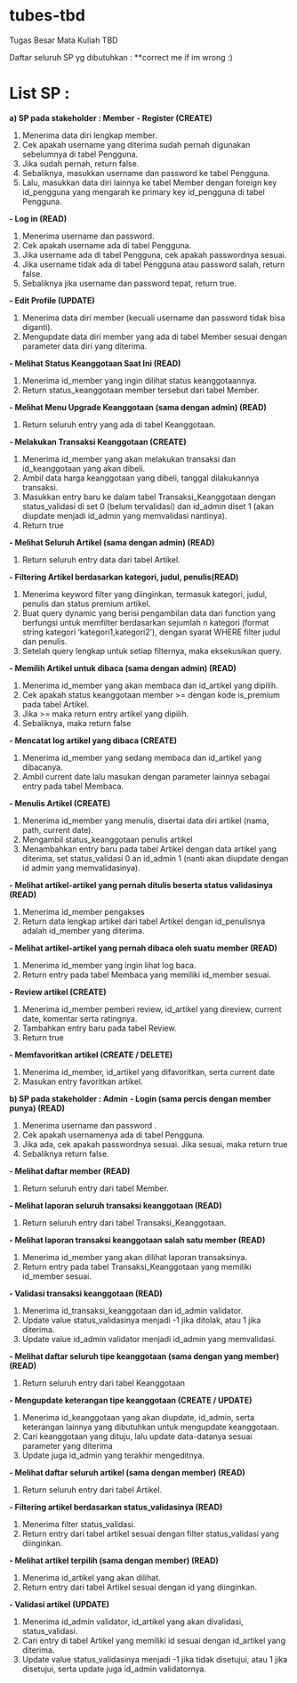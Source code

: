 # tubes-tbd
Tugas Besar Mata Kuliah TBD

Daftar seluruh SP yg dibutuhkan :
**correct me if im wrong :)

# List SP :
**a)	SP pada stakeholder : Member**
**-	Register (CREATE)**
1.	Menerima data diri lengkap member.
2.	Cek apakah username yang diterima sudah pernah digunakan sebelumnya di tabel Pengguna.
3.	Jika sudah pernah, return false.
4.	Sebaliknya, masukkan username dan password ke tabel Pengguna.
5.	Lalu, masukkan data diri lainnya ke tabel Member dengan foreign key id_pengguna yang mengarah ke primary key id_pengguna di tabel Pengguna.

**-	Log in (READ)**
1.	Menerima username dan password.
2.	Cek apakah username ada di tabel Pengguna.
3.	Jika username ada di tabel Pengguna, cek apakah passwordnya sesuai.
4.	Jika username tidak ada di tabel Pengguna atau password salah, return false.
5.	Sebaliknya jika username dan password tepat, return true.

**-	Edit Profile (UPDATE)**
1.	Menerima data diri member (kecuali username dan password tidak bisa diganti).
2.	Mengupdate data diri member yang ada di tabel Member sesuai dengan parameter data diri yang diterima.

**-	Melihat Status Keanggotaan Saat Ini (READ)**
1.	Menerima id_member yang ingin dilihat status keanggotaannya.
2.	Return status_keanggotaan member tersebut dari tabel Member.

**-	Melihat Menu Upgrade Keanggotaan (sama dengan admin) (READ)**
1.	Return seluruh entry yang ada di tabel Keanggotaan.

**-	Melakukan Transaksi Keanggotaan (CREATE)**
1.	Menerima id_member yang akan melakukan transaksi dan id_keanggotaan yang akan dibeli.
2.	Ambil data harga keanggotaan yang dibeli, tanggal dilakukannya transaksi.
3.	Masukkan entry baru ke dalam tabel Transaksi_Keanggotaan dengan status_validasi di set 0 (belum tervalidasi) dan id_admin diset 1 (akan diupdate menjadi id_admin yang memvalidasi nantinya).
4.	Return true

**-	Melihat Seluruh Artikel (sama dengan admin) (READ)**
1.	Return seluruh entry data dari tabel Artikel.

**-	Filtering Artikel berdasarkan kategori, judul, penulis(READ)**
1.	Menerima keyword filter yang diinginkan, termasuk kategori, judul, penulis dan status premium artikel.
2.	Buat query dynamic yang berisi pengambilan data dari function yang berfungsi untuk memfilter berdasarkan sejumlah n kategori (format string kategori ‘kategori1,kategori2’), dengan syarat WHERE filter judul dan penulis. 
3.	Setelah query lengkap untuk setiap filternya, maka eksekusikan query.

**-	Memilih Artikel untuk dibaca (sama dengan admin) (READ)**
1.	Menerima id_member yang akan membaca dan id_artikel yang dipilih.
2.	Cek apakah status keanggotaan member >= dengan kode is_premium pada tabel Artikel.
3.	Jika >= maka return entry artikel yang dipilih.
4.	Sebaliknya, maka return false

**-	Mencatat log artikel yang dibaca (CREATE)**
1.	Menerima id_member yang sedang membaca dan id_artikel yang dibacanya.
2.	Ambil current date lalu masukan dengan parameter lainnya sebagai entry pada tabel Membaca.

**-	Menulis Artikel (CREATE)**
1.	Menerima id_member yang menulis, disertai data diri artikel (nama, path, current date).
2.	Mengambil status_keanggotaan penulis artikel
3.	Menambahkan entry baru pada tabel Artikel dengan data artikel yang diterima, set status_validasi 0 an id_admin 1 (nanti akan diupdate dengan id admin yang memvalidasinya).

**-	Melihat artikel-artikel yang pernah ditulis beserta status validasinya (READ)**
1.	Menerima id_member pengakses
2.	Return data lengkap artikel dari tabel Artikel dengan id_penulisnya adalah id_member yang diterima.

**-	Melihat artikel-artikel yang pernah dibaca oleh suatu member (READ)**
1.	Menerima id_member yang ingin lihat log baca.
2.	Return entry pada tabel Membaca yang memiliki id_member sesuai.

**-	Review artikel (CREATE)**
1.	Menerima id_member pemberi review, id_artikel yang direview, current date, komentar serta ratingnya.
2.	Tambahkan entry baru pada tabel Review.
3.	Return true

**-	Memfavoritkan artikel (CREATE / DELETE)**
1.	Menerima id_member, id_artikel yang difavoritkan, serta current date
2.	Masukan entry favoritkan artikel.

**b)	SP pada stakeholder : Admin**
**-	Login (sama percis dengan member punya) (READ)**
1.	Menerima username dan password .
2.	Cek apakah usernamenya ada di tabel Pengguna.
3.	Jika ada, cek apakah passwordnya sesuai. Jika sesuai, maka return true
4.	Sebaliknya return false.

**-	Melihat daftar member (READ)**
1.	Return seluruh entry dari tabel Member.

**-	Melihat laporan seluruh transaksi keanggotaan (READ)**
1.	Return seluruh entry dari tabel Transaksi_Keanggotaan.

**-	Melihat laporan transaksi keanggotaan salah satu member (READ)**
1.	Menerima id_member yang akan dilihat laporan transaksinya.
2.	Return entry pada tabel Transaksi_Keanggotaan yang memiliki id_member sesuai.

**-	Validasi transaksi keanggotaan (READ)**
1.	Menerima id_transaksi_keanggotaan dan id_admin validator.
2.	Update value status_validasinya menjadi -1 jika ditolak, atau 1 jika diterima. 
3.	Update value id_admin validator menjadi id_admin yang memvalidasi. 

**-	Melihat daftar seluruh tipe keanggotaan (sama dengan yang member) (READ)**
1.	Return seluruh entry dari tabel Keanggotaan

**-	Mengupdate keterangan tipe keanggotaan (CREATE / UPDATE)**
1.	Menerima id_keanggotaan yang akan diupdate, id_admin, serta keterangan lainnya yang dibutuhkan untuk mengupdate keanggotaan.
2.	Cari keanggotaan yang dituju, lalu update data-datanya sesuai parameter yang diterima
3.	Update juga id_admin yang terakhir mengeditnya.

**-	Melihat daftar seluruh artikel (sama dengan member) (READ)**
1.	Return seluruh entry dari tabel Artikel.

**-	Filtering artikel berdasarkan status_validasinya (READ)**
1.	Menerima filter status_validasi.
2.	Return entry dari tabel artikel sesuai dengan filter status_validasi yang diinginkan.

**-	Melihat artikel terpilih (sama dengan member) (READ)**
1.	Menerima id_artikel yang akan dilihat.
2.	Return entry dari tabel Artikel sesuai dengan id yang diinginkan.

**-	Validasi artikel (UPDATE)**
1.	Menerima id_admin validator, id_artikel yang akan divalidasi, status_validasi.
2.	Cari entry di tabel Artikel yang memiliki id sesuai dengan id_artikel yang diterima.
3.	Update value status_validasinya menjadi -1 jika tidak disetujui, atau 1 jika disetujui, serta update juga id_admin validatornya.


